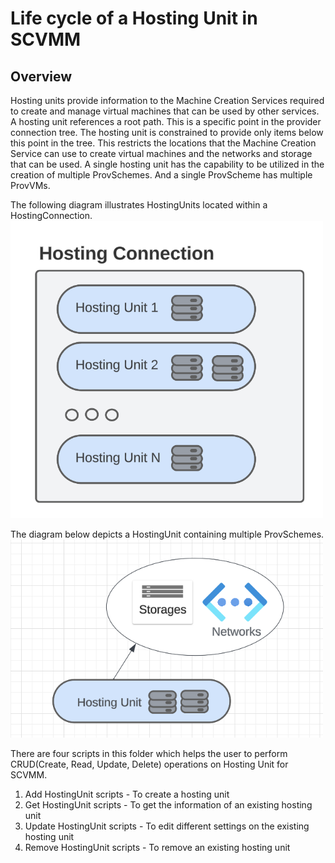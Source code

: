 # Life cycle of a Hosting Unit in SCVMM
## Overview
Hosting units provide information to the Machine Creation Services required to create and manage virtual machines that can be used by other services. A hosting unit references a root path. This is a specific point in the provider connection tree. The hosting unit is constrained to provide only items below this point in the tree. This restricts the locations that the Machine Creation Service can use to create virtual machines and the networks and storage that can be used.
A single hosting unit has the capability to be utilized in the creation of multiple ProvSchemes. And a single ProvScheme has multiple ProvVMs.

The following diagram illustrates HostingUnits located within a HostingConnection.\
<img src="../../images/SCVMM-HostingConnectionAndHostingUnit.png" alt="drawing" width="500"/>

The diagram below depicts a HostingUnit containing multiple ProvSchemes.\
<img src="../../images/SCVMM-HostingUnit.png" alt="drawing" width="500"/>

There are four scripts in this folder which helps the user to perform CRUD(Create, Read, Update, Delete) operations on Hosting Unit for SCVMM.
1. Add HostingUnit scripts - To create a hosting unit
2. Get HostingUnit scripts - To get the information of an existing hosting unit
3. Update HostingUnit scripts - To edit different settings on the existing hosting unit
4. Remove HostingUnit scripts - To remove an existing hosting unit